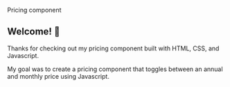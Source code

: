 Pricing component

## Welcome! 👋

Thanks for checking out my pricing component built with HTML, CSS, and Javascript.

My goal was to create a pricing component that toggles between an annual and monthly price using Javascript.

